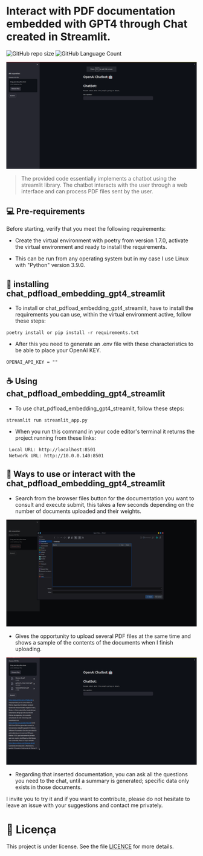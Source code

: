 # Interact with PDF documentation embedded with GPT4 through Chat created in Streamlit.

![GitHub repo size](https://img.shields.io/github/repo-size/pymelea/chat_pdfload_embedding_gpt4_streamlit?style=for-the-badge)
![GitHub Language Count](https://img.shields.io/github/languages/count/pymelea/chat_pdfload_embedding_gpt4_streamlit?style=for-the-badge?style=for-the-badge)

<img src="img/imagen.png" alt="Project Imagen">


> The provided code essentially implements a chatbot using the streamlit library. The chatbot interacts with the user through a web interface and can process PDF files sent by the user.


## 💻 Pre-requirements

Before starting, verify that you meet the following requirements:

- Create the virtual environment with poetry from version 1.7.0, activate the virtual environment and ready to install the requirements.

- This can be run from any operating system but in my case I use Linux with "Python" version 3.9.0.
  
## 🚀 installing chat_pdfload_embedding_gpt4_streamlit

- To install or chat_pdfload_embedding_gpt4_streamlit, have to install the requirements you can use, within the virtual environment active, follow these steps:


```
poetry install or pip install -r requirements.txt
```

- After this you need to generate an .env file with these characteristics to be able to place your OpenAI KEY.

```
OPENAI_API_KEY = ""
```

## ☕ Using chat_pdfload_embedding_gpt4_streamlit

- To use chat_pdfload_embedding_gpt4_streamlit, follow these steps:

```
streamlit run streamlit_app.py 
```

- When you run this command in your code editor's terminal it returns the project running from these links:

```
 Local URL: http://localhost:8501
 Network URL: http://10.0.0.140:8501
```

## 🤖 Ways to use or interact with the chat_pdfload_embedding_gpt4_streamlit

- Search from the browser files button for the documentation you want to consult and execute submit, this takes a few seconds depending on the number of documents uploaded and their weights.

<img src="img/looking_for_pdf_doc.png" alt="Looking for a documentation in PDF file">

- Gives the opportunity to upload several PDF files at the same time and shows a sample of the contents of the documents when I finish uploading.

<img src="img/after_load_files.png" alt="After load the PDF files">



- Regarding that inserted documentation, you can ask all the questions you need to the chat, until a summary is generated; specific data only exists in those documents.




I invite you to try it and if you want to contribute, please do not hesitate to leave an issue with your suggestions and contact me privately.

# 📝 Licença

This project is under license. See the file [LICENCE](LICENSE.md) for more details.